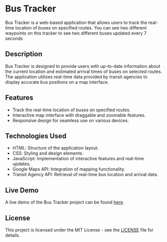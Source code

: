 # Bus Tracker

Bus Tracker is a web-based application that allows users to track the real-time location of buses on specified routes. You can see two different waypoints on this tracker to see two different buses updated every 7 seconds

## Description

Bus Tracker is designed to provide users with up-to-date information about the current location and estimated arrival times of buses on selected routes. The application utilizes real-time data provided by transit agencies to display accurate bus positions on a map interface.

## Features

- Track the real-time location of buses on specified routes.
- Interactive map interface with draggable and zoomable features.
- Responsive design for seamless use on various devices.

## Technologies Used

- HTML: Structure of the application layout.
- CSS: Styling and design elements.
- JavaScript: Implementation of interactive features and real-time updates.
- Google Maps API: Integration of mapping functionality.
- Transit Agency API: Retrieval of real-time bus location and arrival data.

## Live Demo

A live demo of the Bus Tracker project can be found [here](https://emiles93.github.io/BusTracker/).

## License

This project is licensed under the MIT License - see the [LICENSE](LICENSE) file for details.
